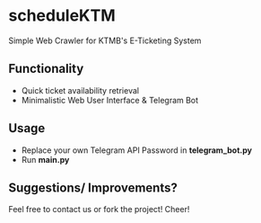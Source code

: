 # scheduleKTM

Simple Web Crawler for KTMB's E-Ticketing System

## Functionality

+ Quick ticket availability retrieval
+ Minimalistic Web User Interface & Telegram Bot

## Usage

+ Replace your own Telegram API Password in __telegram_bot.py__
+ Run __main.py__

## Suggestions/ Improvements?

Feel free to contact us or fork the project!
Cheer!
